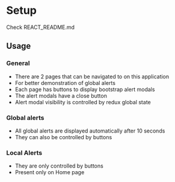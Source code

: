 # Setup
Check REACT_README.md

## Usage

### General
- There are 2 pages that can be navigated to on this application
- For better demonstration of global alerts
- Each page has buttons to display bootstrap alert modals
- The alert modals have a close button
- Alert modal visibility is controlled by redux global state

### Global alerts
 - All global alerts are displayed automatically after 10 seconds
 - They can also be controlled by buttons

### Local Alerts
- They are only controlled by buttons
- Present only on Home page
